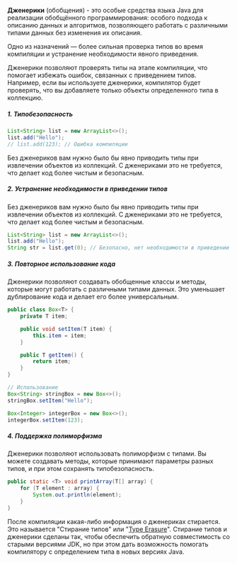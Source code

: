 
**Дженерики** (обобщения) - это особые средства языка Java для реализации обобщённого программирования: особого подхода к описанию данных и алгоритмов, позволяющего работать с различными типами данных без изменения их описания.

Одно из назначений — более сильная проверка типов во время компиляции и устранение необходимости явного приведения.

Дженерики позволяют проверять типы на этапе компиляции, что помогает избежать ошибок, связанных с приведением типов. Например, если вы используете дженерики, компилятор будет проверять, что вы добавляете только объекты определенного типа в коллекцию.

##### 1. **Типобезопасность**

```java
List<String> list = new ArrayList<>();
list.add("Hello");
// list.add(123); // Ошибка компиляции
```

Без дженериков вам нужно было бы явно приводить типы при извлечении объектов из коллекций. С дженериками это не требуется, что делает код более чистым и безопасным.

##### 2. **Устранение необходимости в приведении типов**

Без дженериков вам нужно было бы явно приводить типы при извлечении объектов из коллекций. С дженериками это не требуется, что делает код более чистым и безопасным.

```java
List<String> list = new ArrayList<>();
list.add("Hello");
String str = list.get(0); // Безопасно, нет необходимости в приведении типов
```

##### 3. **Повторное использование кода**

Дженерики позволяют создавать обобщенные классы и методы, которые могут работать с различными типами данных. Это уменьшает дублирование кода и делает его более универсальным.

```java
public class Box<T> {
    private T item;

    public void setItem(T item) {
        this.item = item;
    }

    public T getItem() {
        return item;
    }
}

// Использование
Box<String> stringBox = new Box<>();
stringBox.setItem("Hello");

Box<Integer> integerBox = new Box<>();
integerBox.setItem(123);
```

##### 4. **Поддержка полиморфизма**

Дженерики позволяют использовать полиморфизм с типами. Вы можете создавать методы, которые принимают параметры разных типов, и при этом сохранять типобезопасность.

```java
public static <T> void printArray(T[] array) {
    for (T element : array) {
        System.out.println(element);
    }
}
```

После компиляции какая-либо информация о дженериках стирается. Это называется "Стирание типов" или "[Type Erasure](https://docs.oracle.com/javase/tutorial/java/generics/erasure.html)". Стирание типов и дженерики сделаны так, чтобы обеспечить обратную совместимость со старыми версиями JDK, но при этом дать возможность помогать компилятору с определением типа в новых версиях Java.